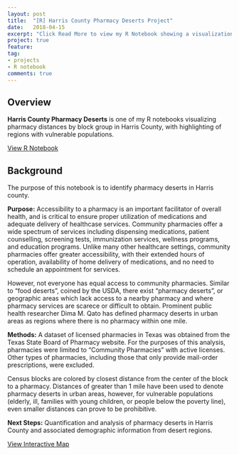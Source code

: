 ```yaml
---
layout: post
title:  "[R] Harris County Pharmacy Deserts Project"
date:   2018-04-15
excerpt: "Click Read More to view my R Notebook showing a visualization of closest pharmacy distances by block group in Harris County"
project: true
feature: 
tag:
- projects
- R notebook
comments: true
---
```


## Overview
<b>Harris County Pharmacy Deserts</b> is one of my R notebooks visualizing pharmacy distances by block group in Harris County, with highlighting of regions with vulnerable populations.  

<div markdown="0"><a href="http://juliemocko.com/notebooks/harris-county-pharmacy-deserts/" class="btn btn-info">View R Notebook</a></div> 

## Background
The purpose of this notebook is to identify pharmacy deserts in Harris county.

**Purpose:** Accessibility to a pharmacy is an important facilitator of overall health, and is critical to ensure proper utilization of medications and adequate delivery of healthcase services. Community pharmacies offer a wide spectrum of services including dispensing medications, patient counselling, screening tests, immunization services, wellness programs, and education programs. Unlike many other healthcare settings, community pharmacies offer greater accessibility, with their extended hours of operation, availability of home delivery of medications, and no need to schedule an appointment for services.

However, not everyone has equal access to community pharmacies. Similar to “food deserts”, coined by the USDA, there exist “pharmacy deserts”, or geographic areas which lack access to a nearby pharmacy and where pharmacy services are scarece or difficult to obtain. Prominent public health researcher Dima M. Qato has defined pharmacy deserts in urban areas as regions where there is no pharmacy within one mile.

**Methods:** A dataset of licensed pharmacies in Texas was obtained from the Texas State Board of Pharmacy website. For the purposes of this analysis, pharmacies were limited to “Community Pharmacies” with active licenses. Other types of pharmacies, including those that only provide mail-order prescriptions, were excluded.

Census blocks are colored by closest distance from the center of the block to a pharmacy. Distances of greater than 1 mile have been used to denote pharmacy deserts in urban areas, however, for vulnerable populations (elderly, ill, families with young children, or people below the poverty line), even smaller distances can prove to be prohibitive.

**Next Steps:** Quantification and analysis of pharmacy deserts in Harris County and associated demographic information from desert regions.  

<div markdown="0"><a href="http://juliemocko.com/notebooks/harris-county-pharmacy-deserts/map/" class="btn btn-info">View Interactive Map</a></div>
